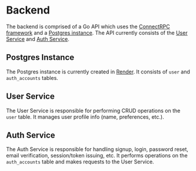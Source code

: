 # Backend

The backend is comprised of a Go API which uses the [ConnectRPC framework](https://connectrpc.com/docs/introduction) and a
[Postgres instance](#postgres-instance). The API currently consists of the [User Service](#user-service) and [Auth Service](#auth-service).

## Postgres Instance

The Postgres instance is currently created in [Render](https://render.com/). It consists of `user` and `auth_accounts` tables.

## User Service

The User Service is responsible for performing CRUD operations on the `user` table. It manages user profile info
(name, preferences, etc.).

## Auth Service

The Auth Service is responsible for handling signup, login, password reset, email verification, session/token issuing, etc. It
performs operations on the `auth_accounts` table and makes requests to the User Service.